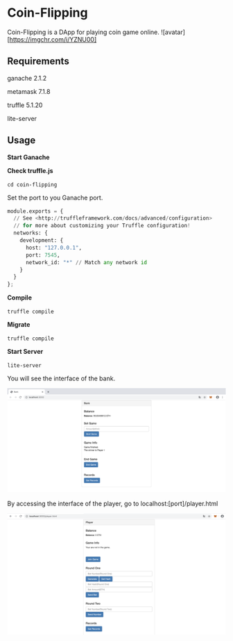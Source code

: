 # Coin-Flipping

Coin-Flipping is a DApp for playing coin game online.
![avatar][https://imgchr.com/i/YZNU00]

## Requirements

ganache 2.1.2

metamask 7.1.8

truffle 5.1.20

lite-server

## Usage

<b>Start Ganache</b>

<b>Check truffle.js</b>

<code>cd coin-flipping</code>

Set the port to you Ganache port.

```python
module.exports = {
  // See <http://truffleframework.com/docs/advanced/configuration>
  // for more about customizing your Truffle configuration!
  networks: {
    development: {
      host: "127.0.0.1",
      port: 7545,
      network_id: "*" // Match any network id
    }
  }
};
```

<b>Compile</b>

<code>truffle compile</code>

<b>Migrate</b>

<code>truffle compile</code>

<b>Start Server</b>

<code>lite-server</code>

You will see the interface of the bank.

![avatar](./bank.png)

By accessing the interface of the player, go to localhost:[port]/player.html

![avatar](./player.png)
